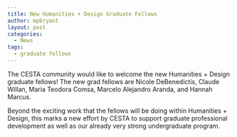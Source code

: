 ```yaml
---
title: New Humanities + Design Graduate Fellows
author: mpbryant
layout: post
categories:
  - News
tags:
  - graduate fellows
---
```

The CESTA community would like to welcome the new Humanities + Design graduate fellows! The new grad fellows are Nicole DeBenedictis, Claude Willan, Maria Teodora Comsa, Marcelo Alejandro Aranda, and Hannah Marcus.

Beyond the exciting work that the fellows will be doing within Humanities + Design, this marks a new effort by CESTA to support graduate professional development as well as our already very strong undergraduate program.

&nbsp;
